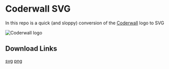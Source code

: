 Coderwall SVG
=============
In this repo is a quick (and sloppy) conversion of the [Coderwall](http://coderwall.com/) logo to SVG

![Coderwall logo](https://raw.github.com/twolfson/coderwall-svg/master/coderwall.png)

Download Links
--------------

[svg](https://raw.github.com/twolfson/coderwall-svg/master/coderwall.svg) [png](https://raw.github.com/twolfson/coderwall-svg/master/coderwall.png)